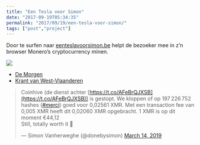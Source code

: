 ```yaml
---
title: "Een Tesla voor Simon"
date: "2017-09-19T05:34:35"
permalink: "2017/09/19/een-tesla-voor-simon/"
tags: ["post","project"]
---
```

Door te surfen naar [eenteslavoorsimon.be](https://eenteslavoorsimon.be/) helpt de bezoeker mee in z’n browser Monero’s cryptocurrency minen.

[![](https://www.donebysimon.be/wp-content/uploads/2019/03/Screenshot-2019-03-01-at-06.44.28.png)]( eenteslavoorsimon.be)

* [De Morgen](https://www.demorgen.be/economie/simon-wil-graag-een-tesla-en-u-kunt-hem-daarbij-helpen-b123f36e/)
* [Krant van West-Vlaanderen](https://kw.knack.be/west-vlaanderen/nieuws/onderwijs-en-jeugd/docent-howest-wil-tesla-verdienen-met-jouw-computer/article-normal-279253.html)

> Coinhive (de dienst achter [https://t.co/AFeBrQJXSB](https://t.co/AFeBrQJXSB)) is gestopt. We kloppen of op 197 226 752 hashes ([#merci](https://twitter.com/hashtag/merci?src=hash&ref_src=twsrc%5Etfw)) goed voor 0,02561 XMR. Met een transaction fee van 0,005 XMR heeft dit 0,02060 XMR opgebracht. 1 XMR is op dit moment €44,12  
> Still, totally worth it 🤑
>
> — Simon Vanherweghe (@donebysimon) [March 14, 2019](https://twitter.com/donebysimon/status/1106099705237393408?ref_src=twsrc%5Etfw)
